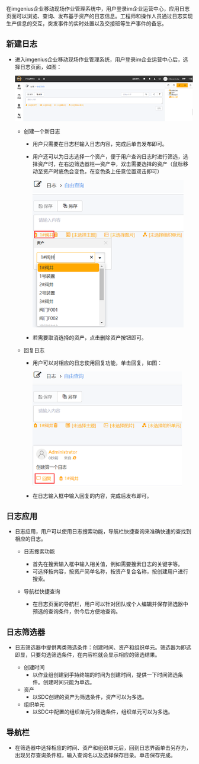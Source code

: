 
在imgenius企业移动现场作业管理系统中，用户登录im企业运营中心，应用日志页面可以浏览、查询、发布基于资产的日志信息。工程师和操作人员通过日志实现生产信息的交互，突发事件的实时处置以及交接班等生产事件的备忘。

## 新建日志

* 进入imgenius企业移动现场作业管理系统，用户登录im企业运营中心后，选择日志页面，如图：

  ![web](/static/docimg/rizhi1.png)

  * 创建一个新日志
    * 用户只需要在日志栏输入日志内容，完成后单击发布即可。
    * 用户还可以为日志选择一个资产，便于用户查询日志时进行筛选，选择资产时，在右边筛选器栏—资产中，双击需要选择的资产（鼠标移动至资产时底色会变色，在变色条上任意位置双击即可）

      ![web](/static/docimg/rizhi2.png)

    * 若需要取消选择的资产，点击删除资产按钮即可。

  * 回复日志
    * 用户可以对相应的日志使用回复功能，单击回复，如图：

      ![web](/static/docimg/rizhi3.png)
    * 在日志输入框中输入回复的内容，完成后发布即可。

## 日志应用

* 日志应用，用户可以使用日志搜索功能，导航栏快捷查询来准确快速的查找到相应的日志。

  * 日志搜索功能
    * 首先在搜索输入框中输入相关值，例如需要搜索日志的关键字等。
    * 可选择按内容，按资产简单名称，按资产复合名称，按创建用户进行搜索。

  * 导航栏快捷查询
    * 在日志页面的导航栏，用户可以针对团队或个人编辑并保存筛选器中预选的查询条件，供今后方便地查询。

## 日志筛选器

* 日志筛选器中提供两类筛选条件：创建时间、资产和组织单元。筛选器为即选即显，只要勾选筛选条件，在内容栏就会显示相应的筛选结果。

  * 创建时间
    * 以作业组创建到手持终端的时间为创建时间，提供一下时间筛选条件。创建时间只能为单选。
  * 资产
    * 以SDC创建的资产为筛选条件，资产可以为多选。
  * 组织单元
    * 以SDC中配置的组织单元为筛选条件，组织单元可以为多选。

## 导航栏

* 在筛选器中选择相应的时间、资产和组织单元后，回到日志界面单击另存为，出现另存查询条件框，输入查询名以及选择保存目录。单击保存完成。
